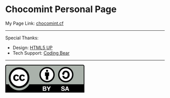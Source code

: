 # Chocomint Personal Page

My Page Link: [chocomint.cf](https://chocomint.cf/)
***
Special Thanks:

- Design: [HTML5 UP](https://html5up.net/)  
- Tech Support: [Coding Bear](https://codingbear.cf/)
***
![](https://github.com/ChocomintSSR/Chocomint_Personal_Page/blob/main/images/CC-BY-SA(02500088).png?raw=true)
